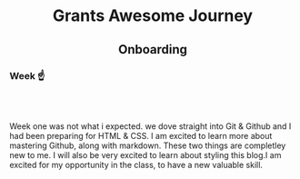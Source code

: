 <h1 align="center"> Grants Awesome Journey </h1>
<h2 align="center"> Onboarding </h2>
<h3>Week ☝️ </h3>
<br>
<img.img/derrickswedding.jpeg>
<br>
<p>Week one was not what i expected. we dove straight into Git & Github and I had been preparing for HTML & CSS.
  I am excited to learn more about mastering Github, along with markdown. These two things are completley new to me. I will also be very excited to learn about styling this blog.I am excited for my opportunity in the class, to have a new valuable skill.</p>




